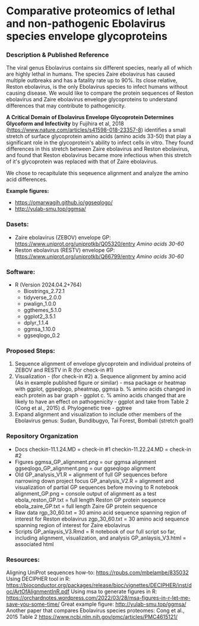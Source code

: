 # Comparative proteomics of lethal and non-pathogenic Ebolavirus species envelope glycoproteins 

### Description & Published Reference
The viral genus Ebolavirus contains six different species, nearly all of which are highly lethal in humans. The species Zaire ebolavirus has caused multiple outbreaks and has a fatality rate up to 90%. Its close relative, Reston ebolavirus, is the only Ebolavirus species to infect humans without causing disease.  We would like to compare the protein sequences of Reston ebolavirus and Zaire ebolavirus envelope glycoproteins to understand differences that may contribute to pathogenicity. 

**A Critical Domain of Ebolavirus Envelope Glycoprotein Determines Glycoform and Infectivity** by Fujihira et al, 2018 (https://www.nature.com/articles/s41598-018-23357-8) identifies a small stretch of surface glycoprotein amino acids (amino acids 33-50) that play a significant role in the glycoprotein's ability to infect cells in vitro. They found differences in this stretch between Zaire ebolavirus and Reston ebolavirus, and found that Reston ebolavirus became more infectious when this stretch of it's glycoprotein was replaced with that of Zaire ebolavirus. 

We chose to recapitulate this seqeuence alignment and analyze the amino acid differences. 

**Example figures:**
- https://omarwagih.github.io/ggseqlogo/ 
- http://yulab-smu.top/ggmsa/ 



### Dasets:
- Zaire ebolavirus (ZEBOV) envelope GP: https://www.uniprot.org/uniprotkb/Q05320/entry *Amino acids 30-60*
- Reston ebolavirus (RESTV) envelope GP: https://www.uniprot.org/uniprotkb/Q66799/entry *Amino acids 30-60*


### Software:
- R (Version 2024.04.2+764)
    - Biostrings_2.72.1
    - tidyverse_2.0.0
    - pwalign_1.0.0
    - ggthemes_5.1.0
    - ggplot2_3.5.1
    - dplyr_1.1.4 
    - ggmsa_1.10.0
    - ggseqlogo_0.2 



### Proposed Steps:
1. Sequence alignment of envelope glycoprotein and individual proteins of ZEBOV and RESTV in R (for check-in #1)
2. Visualization - (for check-in #2)
    a. Sequence alignment by amino acid (As in example published figure or similar) - msa package or heatmap with ggplot, ggseqlogo, pheatmap, ggmsa
    b. % amino acids changed in each protein as bar graph - ggplot 
    c. % amino acids changed that are likely to have an effect on pathogenicity - ggplot and take from Table 2 (Cong et al., 2015)
    d. Phylogenetic tree - ggtree
3. Expand alignment and visualization to include other members of the Ebolavirus genus: Sudan, Bundibugyo, Tai Forest, Bombali (stretch goal!)
 

### Repository Organization
- Docs
    checkin-11.1.24.MD = check-in #1 
    checkin-11.22.24.MD = check-in #2 
- Figures
    ggmsa_GP_alignment.png = our ggmsa alignment
    ggseqlogo_GP_alignment.png = our ggseqlogo alignment 
- Old
    GP_analysis_V1.R = alignment of full GP sequences before narrowing down project focus
    GP_analysis_V2.R = alignment and visualization of partial GP sequences before moving to R notebook 
    alignment_GP.png = console output of alignment as a test
    ebola_reston_GP.txt = full length Reston GP protein sequence
    ebola_zaire_GP.txt = full length Zaire GP protein sequence 
- Raw data
    rgp_30_60.txt = 30 amino acid sequence spanning region of interest for Reston ebolavirus
    zgp_30_60.txt = 30 amino acid sequence spanning region of interest for Zaire ebolavirus
- Scripts
    GP_anlaysis_V3.Rmd = R notebook of our full script so far, including alignment, visualization, and analysis 
    GP_anlaysis_V3.html = associated html


### Resources:
Aligning UniProt sequences how-to: https://rpubs.com/mbelambe/835032 
Using DECIPHER tool in R: https://bioconductor.org/packages/release/bioc/vignettes/DECIPHER/inst/doc/ArtOfAlignmentInR.pdf 
Using msa to generate figures in R: https://orchardnotes.wordpress.com/2022/03/28/msa-figures-in-r-let-me-save-you-some-time/ 
Great example figure: http://yulab-smu.top/ggmsa/ 
Another paper that compares Ebolavirus species proteomes: Cong et al., 2015 Table 2 https://www.ncbi.nlm.nih.gov/pmc/articles/PMC4615121/